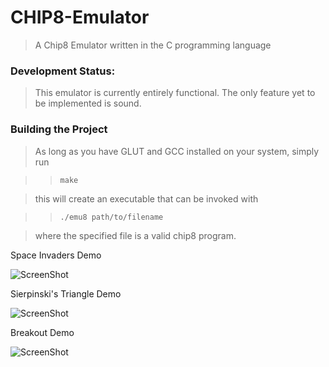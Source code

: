 CHIP8-Emulator
========
> A Chip8 Emulator written in the C programming language

### Development Status: ###
> This emulator is currently entirely functional. The only feature yet to be implemented is sound.

### Building the Project ###
> As long as you have GLUT and GCC installed on your system, simply run

> > `make`

> this will create an executable that can be invoked with

> > `./emu8 path/to/filename`

> where the specified file is a valid chip8 program.

Space Invaders Demo

![ScreenShot](http://i.imgur.com/oAAj0cY.png)

Sierpinski's Triangle Demo

![ScreenShot](http://i.imgur.com/DkG4eYn.png?1)

Breakout Demo

![ScreenShot](http://i.imgur.com/DBEXNbx.png)
